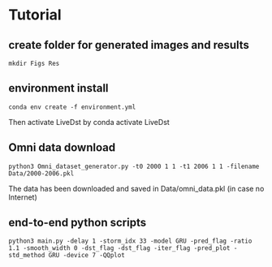 # Tutorial

## create folder for generated images and results

    mkdir Figs Res

## environment install 

    conda env create -f environment.yml
    
Then activate LiveDst by
    conda activate LiveDst

## Omni data download

    python3 Omni_dataset_generator.py -t0 2000 1 1 -t1 2006 1 1 -filename Data/2000-2006.pkl

The data has been downloaded and saved in Data/omni_data.pkl (in case no Internet)

## end-to-end python scripts

    python3 main.py -delay 1 -storm_idx 33 -model GRU -pred_flag -ratio 1.1 -smooth_width 0 -dst_flag -dst_flag -iter_flag -pred_plot -std_method GRU -device 7 -QQplot
